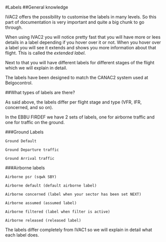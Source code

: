 #Labels
##General knowledge

IVAC2 offers the possibility to customise the labels in many levels. So this part of documentation is very important and quite a big chunk to go through.

When using IVAC2 you will notice pretty fast that you will have more or lees details in a label depending if you hover over it or not. When you hover over a label you will see it extends and shows you more information about that flight. This is called the _extended label_.

Next to that you will have different labels for different stages of the flight which we will explain in detail.

The labels have been designed to match the CANAC2 system used at Belgocontrol.

##What types of labels are there?

As said above, the labels differ per flight stage and type (VFR, IFR, concerned, and so on).

In the EBBU FIRDEF we have 2 sets of labels, one for airborne traffic and one for traffic on the ground.

###Ground Labels

    Ground Default

    Ground Departure traffic

    Ground Arrival traffic


###Airborne labels

    Airborne psr (sqwk SBY)

    Airborne default (default airborne label)

    Airborne concerned (label when your sector has been set NEXT)

    Airborne assumed (assumed label)

    Airborne filtered (label when filter is active)

    Airborne released (released label)

The labels differ completely from IVAC1 so we will explain in detail what each label does.